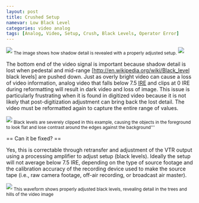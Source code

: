 ```yaml
---
layout: post
title: Crushed Setup
namevar: Low Black Level
categories: video analog
tags: [Analog, Video, Setup, Crush, Black Levels, Operator Error]
---
```


<img src="{{ site.baseurl }}/images/SetupIsCrushed_Flat.jpg">
<sub>The image shows how shadow detail is revealed with a properly adjusted setup.</sub>

<img src="{{ site.baseurl }}/images/SetupIsCrushedCorrected_Flat.jpg">

The bottom end of the video signal is important because shadow detail is lost when pedestal and mid-range [http://en.wikipedia.org/wiki/Black_level black levels] are pushed down. Just as overly bright video can cause a loss of video information, analog video that falls below 7.5 [IRE](http://en.wikipedia.org/wiki/IRE_(unit)) and clips at 0 IRE during reformatting will result in dark video and loss of image. This issue is particularly frustrating when it is found in digitized video because it is not likely that post-digitization adjustment can bring back the lost detail. The video must be reformatted again to capture the entire range of values.

<img src="{{ site.baseurl }}/images/Crushed_Setup_Waveform_Flat.jpg">
<sub>Black levels are severely clipped in this example, causing the objects in the foreground to look flat and lose contrast around the edges against the background'''</sub>

== Can it be fixed? ==

Yes, this is correctable through retransfer and adjustment of the VTR output using a  processing amplifier to adjust setup (black levels). Ideally the setup  will not average below 7.5 IRE, depending on the type of source footage and the calibration accuracy of the recording device used to make the source tape (i.e., raw camera footage, off-air recording, or broadcast air master).

<img src="{{ site.baseurl }}/images/Crushed_Setup_Waveform_Fixed_Flat.jpg">
<sub>This waveform shows properly adjusted black levels, revealing detail in the trees and hills of the video image</sub>
